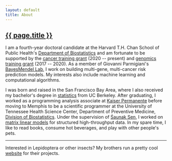 ```yaml
---
layout: default
title: About
---
```


<h2><a href="{{ page.url }}" style="color:inherit">{{ page.title }}</a></h2>

I am a fourth-year doctoral candidate at the Harvard T.H. Chan School of Public Health's [Department of Biostatistics](https://www.hsph.harvard.edu/biostatistics) and am fortunate to be supported by the [cancer training grant](https://sites.sph.harvard.edu/cancer-training-grant/) (2020 -- present) and [genomics training grant](https://sites.sph.harvard.edu/genomics-training-grant/) (2017 -- 2020). As a member of Giovanni Parmigiani's [BayesMendel Lab](https://projects.iq.harvard.edu/bayesmendel), I work on building multi-gene, multi-cancer risk prediction models. My interests also include machine learning and computational algorithms. 

I was born and raised in the San Francisco Bay Area, where I also received my bachelor's degree in [statistics](http://statistics.berkeley.edu) from UC Berkeley. After graduating, I worked as a programming analysis associate at [Kaiser Permanente](https://healthy.kaiserpermanente.org) before moving to Memphis to be a scientific programmer at the University of Tennessee Health Science Center, Department of Preventive Medicine, [Division of Biostatistics](https://www.uthsc.edu/prevmed/biostatistics/index.php). Under the supervision of [&#346;aunak Sen](http://senresearch.org), I worked on [matrix linear models](https://janewliang.github.io/mlm/) for structured high-throughput data. In my spare time, I like to read books, consume hot beverages, and play with other people's pets. 

---

Interested in Lepidoptera or other insects? My brothers run a pretty cool [website](http://www.lianginsects.com) for their projects. 